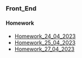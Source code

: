 ### Front_End

#### Homework
- [Homework_24_04_2023](https://github.com/OlegKarimov/Front_End/tree/master/01_HTML_homework_24_04_2023)
- [Homework_25_04_2023](https://github.com/OlegKarimov/Front_End/tree/master/02_CSS_Coffe_homework_25_04_2023)
- [Homework_27_04_2023](https://github.com/OlegKarimov/Front_End/tree/master/03_CSS_CoffeePosition_homework_27_04_2023)